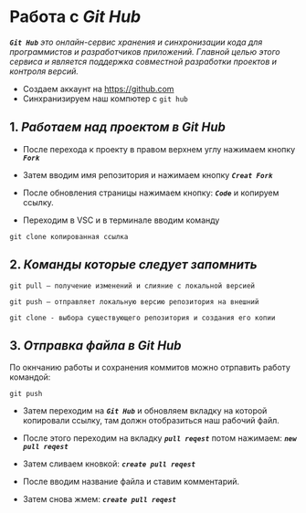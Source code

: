 # Работа с ***Git Hub***
***`Git Hub`*** *это онлайн-сервис хранения и синхронизации кода для программистов и разработчиков приложений. Главной целью этого сервиса и является поддержка совместной разработки проектов и контроля версий.*

+ Создаем аккаунт на https://github.com
+ Синхранизируем наш компютер с `git hub`

## 1. ***Работаем над проектом в Git Hub***

* После перехода к проекту в правом верхнем углу нажимаем кнопку ***`Fork`***

* Затем вводим имя репозитория и нажимаем кнопку ***`Creat Fork`***

* После обновления страницы нажимаем кнопку: ***`Code`*** и копируем ссылку.
* Переходим в VSC и в терминале вводим команду
```
git clone копированная ссылка
```
## 2. ***Команды которые следует запомнить***
```
git pull – получение изменений и слияние с локальной версией
```
    git push – отправляет локальную версию репозитория на внешний

```
git clone - выбора существующего репозитория и создания его копии
```

## 3. ***Отправка файла в Git Hub***
По окнчанию работы и сохранения коммитов можно отрпавить работу командой:
```
git push
```
* Затем переходим на ***`Git Hub`*** и обновляем вкладку на которой копировали ссылку, там должн отобразиться наш рабочий файл.

* После этого переходим на вкладку ***`pull reqest`*** потом нажимаем: ***`new pull reqest`***
* Затем сливаем кновкой: ***`create pull reqest`***
* После вводим название файла и ставим комментарий.
* Затем снова жмем: ***`create pull reqest`***
